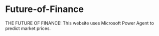 # Future-of-Finance
THE FUTURE OF FINANCE! This website uses Microsoft Power Agent to predict market prices.
